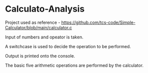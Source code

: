# Calculato-Analysis

Project used as reference -  https://github.com/tcs-code/Simple-Calculator/blob/main/calculator.c


Input of numbers and opeator is taken.

A switchcase is used to decide the operation to be performed.

Output is printed onto the console.

The basic five arithmetic operations are performed by the calculator. 
